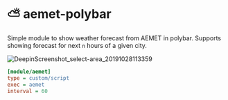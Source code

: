 # ⛅ aemet-polybar 

Simple module to show weather forecast from AEMET in polybar. Supports showing forecast for next `n` hours of a given city.

![DeepinScreenshot_select-area_20191028113359](https://user-images.githubusercontent.com/969721/67672215-c9963680-f977-11e9-8967-6b7e4ef15e18.png)

```ini
[module/aemet]
type = custom/script
exec = aemet
interval = 60
```
